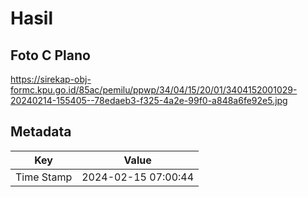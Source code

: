 # Hasil

## Foto C Plano

https://sirekap-obj-formc.kpu.go.id/85ac/pemilu/ppwp/34/04/15/20/01/3404152001029-20240214-155405--78edaeb3-f325-4a2e-99f0-a848a6fe92e5.jpg


## Metadata

| Key        | Value               |
| ---------- | ------------------- |
| Time Stamp | 2024-02-15 07:00:44 |



